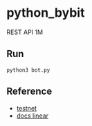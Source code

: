 # python_bybit
REST API 1M

## Run
```
python3 bot.py
```

## Reference
- [testnet](https://testnet.bybit.com/ja-JP)
- [docs linear](https://bybit-exchange.github.io/docs-legacy/futuresV2/linear/#t-authentication)